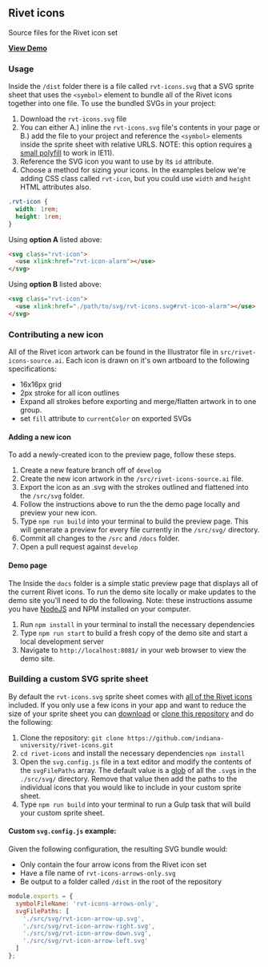 ## Rivet icons
Source files for the Rivet icon set

[**View Demo**](https://indiana-university.github.io/rivet-icons/)

### Usage
Inside the `/dist` folder there is a file called `rvt-icons.svg` that a SVG sprite sheet that uses the `<symbol>` element to bundle all of the Rivet icons together into one file. To use the bundled SVGs in your project:

1. Download the `rvt-icons.svg` file
2. You can either A.) inline the `rvt-icons.svg` file's contents in your page or B.) add the file to your project and reference the `<symbol>` elements inside the sprite sheet with relative URLS. NOTE: this option requires [a small polyfill](https://github.com/jonathantneal/svg4everybody) to work in IE11).
3. Reference the SVG icon you want to use by its `id` attribute.
4. Choose a method for sizing your icons. In the examples below we're adding CSS class called `rvt-icon`, but you could use `width` and `height` HTML attributes also.

```css
.rvt-icon {
  width: 1rem;
  height: 1rem;
}
```

Using **option A** listed above:

```html
<svg class="rvt-icon">
  <use xlink:href="rvt-icon-alarm"></use>
</svg>
```

Using **option B** listed above:

```html
<svg class="rvt-icon">
  <use xlink:href="./path/to/svg/rvt-icons.svg#rvt-icon-alarm"></use>
</svg>
```

### Contributing a new icon
All of the Rivet icon artwork can be found in the Illustrator file in `src/rivet-icons-source.ai`. Each icon is drawn on it's own artboard to the following specifications:

- 16x16px grid
- 2px stroke for all icon outlines
- Expand all strokes before exporting and merge/flatten artwork in to one group.
- set `fill` attribute to `currentColor` on exported SVGs

#### Adding a new icon
To add a newly-created icon to the preview page, follow these steps. 

1. Create a new feature branch off of `develop`
1. Create the new icon artwork in the `/src/rivet-icons-source.ai` file.
1. Export the icon as an .svg with the strokes outlined and flattened into the `/src/svg` folder.
1. Follow the instructions above to run the the demo page locally and preview your new icon.
1. Type `npm run build` into your terminal to build the preview page. This will generate a preview for every file currently in the `/src/svg/` directory.
1. Commit all changes to the `/src` and `/docs` folder.
1. Open a pull request against `develop`

#### Demo page
The Inside the `docs` folder is a simple static preview page that displays all of the current Rivet icons. To run the demo site locally or make updates to the demo site you'll need to do the following. Note: these instructions assume you have [NodeJS](https://nodejs.org/en/) and NPM installed on your computer.

1. Run `npm install` in your terminal to install the necessary dependencies
1. Type `npm run start` to build a fresh copy of the demo site and start a local development server
1. Navigate to `http://localhost:8081/` in your web browser to view the demo site.

### Building a custom SVG sprite sheet
By default the `rvt-icons.svg` sprite sheet comes with [all of the Rivet icons](https://github.com/indiana-university/rivet-icons/tree/develop/src/svg) included. If you only use a few icons in your app and want to reduce the size of your sprite sheet you can [download](https://github.com/indiana-university/rivet-icons/archive/develop.zip) or [clone this repository](https://github.com/indiana-university/rivet-icons.git) and do the following:

1. Clone the repository: `git clone https://github.com/indiana-university/rivet-icons.git`
1. `cd rivet-icons` and install the necessary dependencies `npm install`
1. Open the `svg.config.js` file in a text editor and modify the contents of the `svgFilePaths` array. The default value is a [glob](https://gulpjs.com/docs/en/api/concepts#globs) of all the `.svg`s in the `./src/svg/` directory. Remove that value then add the paths to the individual icons that you would like to include in your custom sprite sheet.
1. Type `npm run build` into your terminal to run a Gulp task that will build your custom sprite sheet.

#### Custom `svg.config.js` example:

Given the following configuration, the resulting SVG bundle would:

- Only contain the four arrow icons from the Rivet icon set
- Have a file name of `rvt-icons-arrows-only.svg`
- Be output to a folder called `/dist` in the root of the repository

```javascript
module.exports = {
  symbolFileName: 'rvt-icons-arrows-only',
  svgFilePaths: [
    './src/svg/rvt-icon-arrow-up.svg',
    './src/svg/rvt-icon-arrow-right.svg',
    './src/svg/rvt-icon-arrow-down.svg',
    './src/svg/rvt-icon-arrow-left.svg'
  ]
};
```
